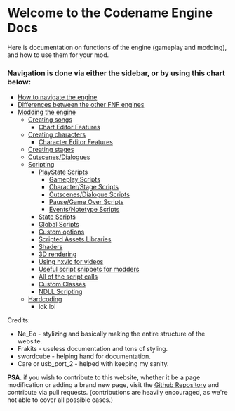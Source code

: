 # Welcome to the Codename Engine Docs
Here is documentation on functions of the engine (gameplay and modding), and how to use them for your mod.

### Navigation is done via either the sidebar, or by using this chart below:
- <a href="./docs/How to navigate the engine.md">How to navigate the engine</a>
- <a href="./docs/Differences between the other FNF engines.md">Differences between the other FNF engines</a>
- <a href="./docs/Modding The Engine/index.md">Modding the engine</a>
    - <a href="./docs/Modding The Engine/Creating songs/index.md">Creating songs</a>
        - <a href="./docs/Modding The Engine/Creating songs/Chart Editor Features.md">Chart Editor Features</a>
    - <a href="./docs/Modding The Engine/Creating characters/index.md">Creating characters</a>
        - <a href="./docs/Modding The Engine/Creating characters/Character Editor Features.md">Character Editor Features</a>
    - <a href="./docs/Modding The Engine/Creating stages.md">Creating stages</a>
    - <a href="./docs/Modding The Engine/Cutscenes or Dialogues.md">Cutscenes/Dialogues</a>
    - <a href="./docs/Modding The Engine/Scripting/index.md">Scripting</a>
        - <a href="./docs/Modding The Engine/Scripting/PlayState Scripts/index.md">PlayState Scripts</a>
            - <a href="./docs/Modding The Engine/Scripting/PlayState Scripts/Gameplay Scripts.md">Gameplay Scripts</a>
            - <a href="./docs/Modding The Engine/Scripting/PlayState Scripts/Character or Stage Scripts.md">Character/Stage Scripts</a>
            - <a href="./docs/Modding The Engine/Scripting/PlayState Scripts/Cutscenes or Dialogue Scripts.md">Cutscenes/Dialogue Scripts</a>
            - <a href="./docs/Modding The Engine/Scripting/PlayState Scripts/Pause or Game Over Scripts.md">Pause/Game Over Scripts</a>
            - <a href="./docs/Modding The Engine/Scripting/PlayState Scripts/Events or Notetype Scripts.md">Events/Notetype Scripts</a>
        - <a href="./docs/Modding The Engine/Scripting/State Scripts.md">State Scripts</a>
        - <a href="./docs/Modding The Engine/Scripting/Global Scripts.md">Global Scripts</a>
        - <a href="./docs/Modding The Engine/Scripting/Custom options.md">Custom options</a>
        - <a href="./docs/Modding The Engine/Scripting/Scripted Assets Libraries.md">Scripted Assets Libraries</a>
        - <a href="./docs/Modding The Engine/Scripting/Shaders.md">Shaders</a>
        - <a href="./docs/Modding The Engine/Scripting/3D rendering.md">3D rendering</a>
        - <a href="./docs/Modding The Engine/Scripting/Using hxvlc for videos.md">Using hxvlc for videos</a>
        - <a href="./docs/Modding The Engine/Scripting/Useful script snippets for modders.md">Useful script snippets for modders</a>
        - <a href="./docs/Modding The Engine/Scripting/All of the script calls.md">All of the script calls</a>
        - <a href="./docs/Modding The Engine/Scripting/Custom Classes.md">Custom Classes</a>
        - <a href="./docs/Modding The Engine/Scripting/NDLL Scripting.md">NDLL Scripting</a>
    - <a href="./docs/Modding The Engine/Hardcoding/index.md">Hardcoding</a>
        - idk lol
    


Credits:
- Ne_Eo - stylizing and basically making the entire structure of the website.
- Frakits - useless documentation and tons of styling.
- swordcube - helping hand for documentation.
- Care or usb_port_2 - helped with keeping my sanity.

**PSA**. if you wish to contribute to this website, whether it be a page modification or adding a brand new page, visit the <a href="">Github Repository</a> and contribute via pull requests. (contributions are heavily encouraged, as we're not able to cover all possible cases.)